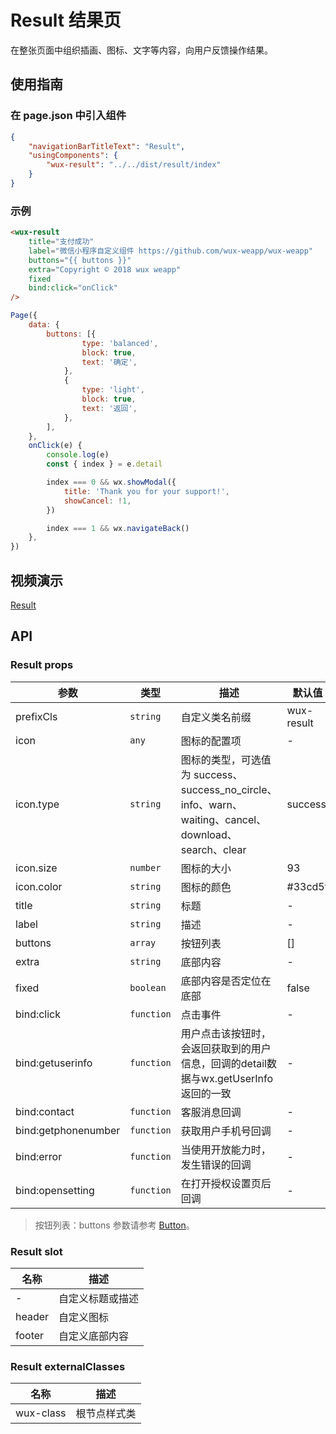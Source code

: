 # Result 结果页

在整张页面中组织插画、图标、文字等内容，向用户反馈操作结果。

## 使用指南

### 在 page.json 中引入组件

```json
{
    "navigationBarTitleText": "Result",
    "usingComponents": {
        "wux-result": "../../dist/result/index"
    }
}
```

### 示例

```html
<wux-result
    title="支付成功"
    label="微信小程序自定义组件 https://github.com/wux-weapp/wux-weapp"
    buttons="{{ buttons }}"
    extra="Copyright © 2018 wux weapp"
    fixed
    bind:click="onClick"
/>
```

```js
Page({
    data: {
        buttons: [{
                type: 'balanced',
                block: true,
                text: '确定',
            },
            {
                type: 'light',
                block: true,
                text: '返回',
            },
        ],
    },
    onClick(e) {
        console.log(e)
        const { index } = e.detail

        index === 0 && wx.showModal({
            title: 'Thank you for your support!',
            showCancel: !1,
        })

        index === 1 && wx.navigateBack()
    },
})
```

## 视频演示

[Result](./_media/result.mp4 ':include :type=iframe width=375px height=667px')

## API

### Result props

| 参数 | 类型 | 描述 | 默认值 |
| --- | --- | --- | --- |
| prefixCls | <code>string</code> | 自定义类名前缀 | wux-result |
| icon | <code>any</code> | 图标的配置项 | - |
| icon.type | <code>string</code> | 图标的类型，可选值为 success、success_no_circle、info、warn、waiting、cancel、download、search、clear | success |
| icon.size | <code>number</code> | 图标的大小 | 93 |
| icon.color | <code>string</code> | 图标的颜色 | #33cd5f |
| title | <code>string</code> | 标题 | - |
| label | <code>string</code> | 描述 | - |
| buttons | <code>array</code> | 按钮列表 | [] |
| extra | <code>string</code> | 底部内容 | - |
| fixed | <code>boolean</code> | 底部内容是否定位在底部 | false |
| bind:click | <code>function</code> | 点击事件 | - |
| bind:getuserinfo | <code>function</code> | 用户点击该按钮时，会返回获取到的用户信息，回调的detail数据与wx.getUserInfo返回的一致 | - |
| bind:contact | <code>function</code> | 客服消息回调 | - |
| bind:getphonenumber | <code>function</code> | 获取用户手机号回调 | - |
| bind:error | <code>function</code> | 当使用开放能力时，发生错误的回调 | - |
| bind:opensetting | <code>function</code> | 在打开授权设置页后回调 | - |

> 按钮列表：buttons 参数请参考 [Button](button.md)。

### Result slot

| 名称 | 描述 |
| --- | --- |
| - | 自定义标题或描述 |
| header | 自定义图标 |
| footer | 自定义底部内容 |

### Result externalClasses

| 名称 | 描述 |
| --- | --- |
| wux-class | 根节点样式类 |
